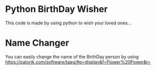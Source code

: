 # Python BirthDay Wisher
   This code is made by using python to wish your loved ones... 

# Name Changer
  You can easily change the name of the BirthDay person by using https://patorjk.com/software/taag/#p=display&f=Flower%20Power&t= 
